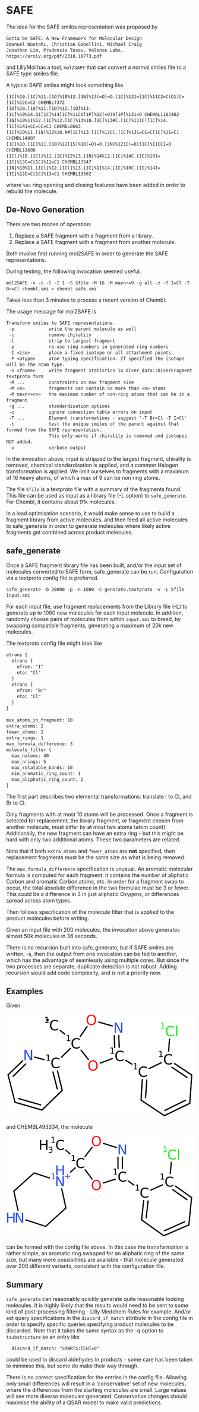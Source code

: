 # SAFE

The idea for the SAFE smiles representation was proposed by 
```
Gotta be SAFE: A New Framework for Molecular Design
Emanuel Noutahi, Christian Gabellini, Michael Craig
Jonathan Lim, Prudencio Tosou. Valence Labs.
https://arxiv.org/pdf/2310.10773.pdf
```
and LillyMol has a tool, `mol2SAFE` that can convert a normal
smiles file to a SAFE type smiles file.

A typical SAFE smiles might look something like
```
[1C]%10.[1C]%11.[1O]%10%12.[1N]%13(=O)=O.[1C]%131=[1C]%11C2=C(O1)C=[1C]%12C=C2 CHEMBL7372
[1O]%10.[1O]%11.[1O]%12.[1O]%13.[1C]%10%14.O1[1C]%14[1C]%11CO[1P]%12(=O)O[1P]%131=O CHEMBL1162462
[1N]%10%11%12.[1C]%12.[1C]%13%10.[1C]%13#C.[1C]%11(C)[1C]%14.[1C]%141=CC=CC=C1 CHEMBL8663
[1C]%10%11.[1N]%12%10.N#[1C]%13.[1C]%12CC.[1C]%131=CC=C[1C]%11=C1 CHEMBL14007
[1C]%10.[1C]%11.[1O]%12[1S]%10(=O)=O.[1N]%121C(=O)[1C]%11CC1=O CHEMBL11688
[1Cl]%10.[1Cl]%11.[1C]%12%13.[1N]%14%12.[1C]%14C.[1C]%101=[1C]%13C=C[1C]%11=C1 CHEMBL13547
[1N]%10%11.[1Cl]%12.[1Cl]%13.[1C]%11%14.[1C]%10C.[1C]%141=[1C]%12C=C[1C]%13=C1 CHEMBL13562
```
where `%nn` ring opening and closing features have been added in order
to rebuild the molecule.

## De-Novo Generation
There are two modes of operation:

1. Replace a SAFE fragment with a fragment from a library.
2. Replace a SAFE fragment with a fragment from another molecule.

Both involve first running mol2SAFE in order
to generate the SAFE representations.

During testing, the following invocation seemed useful.
```
mol2SAFE -v -c -l -I 1 -S Sfile -M 16 -M maxnr=9 -g all -z -T I=Cl -T Br=Cl chembl.smi > chembl.safe.smi
```
Takes less than 3 minutes to process a recent version of Chembl.

The usage message for mol2SAFE is
```
Transform smiles to SAFE representations.
 -p             write the parent molecule as well
 -c             remove chirality
 -l             strip to largest fragment
 -y             re-use ring numbers in generated ring numbers
 -I <iso>       place a fixed isotope on all attachment points
 -P <atype>     atom typing specification. If specified the isotope will be the atom type.
 -S <fname>     write fragment statistics in dicer_data::DicerFragment textproto form
 -M ...         constraints on max fragment size
 -M <n>         fragments can contain no more than <n> atoms
 -M maxnr=<n>   the maximum number of non-ring atoms that can be in a fragment
 -g ...         standardisation options
 -z             ignore connection table errors on input
 -T ...         Element transformations - suggest '-T Br=Cl -T I=Cl'
 -t             test the unique smiles of the parent against that formed from the SAFE representation.
                This only works if chirality is removed and isotopes NOT added.
 -v             verbose output
```

In the invocation above, input is stripped to the largest fragment, chirality is removed,
chemical standardisation is applied, and a common Halogen transformation is applied. We
limit ourselves to fragments with a maximum of 16 heavy atoms, of which a max of 9 can be
non ring atoms.

The file `Sfile` is a textproto file with a summary of the fragments found. This file can be
used as input as a library file (-L option) to `safe_generate`. For Chembl, it contains about 91k molecules.

In a lead optimisation scenario, it would make sense to use to build a fragment library
from active molecules, and then feed all active molecules to safe_generate in order to
generate molecules where likely active fragments get combined across product
molecules.

## safe_generate
Once a SAFE fragment library file has been built, and/or the input set of molecules
converted to SAFE form, safe_generate can be run. Configuration via a textproto config
file is preferred.
```
safe_generate -b 20000 -p -n 1000 -C generate.textproto -v -L Sfile input.smi
```
For each input file, use fragment replacements from the Library file (-L) to generate
up to 1000 new molecules for each input molecule. In addition,
randomly choose pairs of molecules from within `input.smi`
to breed, by swapping compatible fragments, generating a maximum of 20k new molecules.

The textproto config file might look like
```
etrans {
  etrans {
    efrom: "I"
    eto: "Cl"
  }
  etrans {
    efrom: "Br"
    eto: "Cl"
  }
}

max_atoms_in_fragment: 10
extra_atoms: 2
fewer_atoms: 2
extra_rings: 1
max_formula_difference: 3
molecule_filter {
  max_natoms: 40
  max_nrings: 5
  max_rotatable_bonds: 10
  min_aromatic_ring_count: 1
  max_aliphatic_ring_count: 2
}
```
The first part describes two elemental transformations: translate I to Cl, and Br to Cl.

Only fragments with at most 10 atoms will be processed. Once a fragment is selected for
replacement, the library fragment, or fragment chosen from another molecule, must differ
by at most two atoms (atom count). Additionally, the new fragment can have an extra ring - but this
might be hard with only two additional atoms. These two parameters are related.

Note that if both `extra_atoms` and `fewer_atoms` are **not** specified, then replacement
fragments must be the same size as what is being removed.

The `max_formula_difference` specification is unusual. An aromatic molecular formula
is computed for each fragment: it contains the number of aliphatic Carbon and aromatic
Carbon atoms, etc. In order for a fragment swap to occur, the total absolute difference in 
the two formulae must be 3 or fewer. This could be a difference in 3 in just aliphatic
Oxygens, or differences spread across atom types.

Then follows specification of the molecule filter that is applied to the product
molecules before writing.

Given an input file with 200 molecules, the invocation above generates
almost 50k molecules in 36 seconds.

There is no recursion built into safe_generate, but if SAFE smiles are written,
-s, then the output from one invocation can be fed to another, which has the
advantage of seamlessly using multiple cores. But since the two processes are
separate, duplicate detection is not robust. Adding recursion would add
code complexity, and is not a priority now.

## Examples
Given

![CHEMBL444233](Images/CHEMBL444233_parent.png) 

and CHEMBL493334, the molecule

![product](Images/CHEMBL444233____CHEMBL493334.1.6.png)

can be formed with the config file above. In this case
the transformation is rather simple, an aromatic ring
swapped for an aliphatic ring of the same size, but many more
possibilities are available - that molecule generated over
200 different variants, consistent with the configuration file.

## Summary
`safe_generate` can reasonably quickly generate quite reasonable
looking molecules. It is highly likely that the results would need
to be sent to some kind of post-processing filtering - Lilly Medchem
Rules for example. And/or set query specifications in the
`discard_if_match` attribute in the config file in order to specify
specific queries specifying product molecules to be discarded. Note
that it takes the same syntax as the -q option to `tsubstructure`
so an entry like
```
  discard_if_match: "SMARTS:[CH]=O"
```
could be used to discard aldehydes in products - some care has been taken to
minimise this, but some do make their way through.

There is no correct specification for the entries in the config file.
Allowing only small differences will result in a 'conservative' set
of new molecules, where the differences from the starting molecules
are small. Large values will see more diverse molecules generated.
Conservative changes should maximise the ability of a QSAR model
to make valid predictions.

